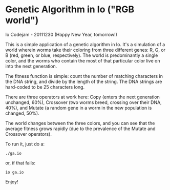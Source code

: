 Genetic Algorithm in Io ("RGB world")
=====================================
Io Codejam - 20111230 (Happy New Year, tomorrow!)


This is a simple application of a genetic algorithm in Io.  It's a simulation of a world wherein worms take their coloring from three different genes: R, G, or B (red, green, or blue, respectively).  The world is predominantly a single color, and the worms who contain the most of that particular color live on into the next generation.

The fitness function is simple: count the number of matching characters in the DNA string, and divide by the length of the string.  The DNA strings are hard-coded to be 25 characters long.

There are three operators at work here: Copy (enters the next generation unchanged, 60%), Crossover (two worms breed, crossing over their DNA, 40%), and Mutate (a random gene in a worm in the new population is changed, 50%).

The world changes between the three colors, and you can see that the average fitness grows rapidly (due to the prevalence of the Mutate and Crossover operators).

To run it, just do a:
  
    ./ga.io

or, if that fails:

    io ga.io

Enjoy!
